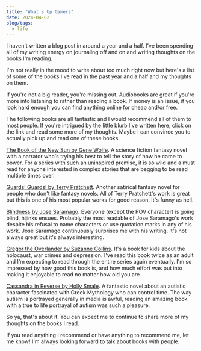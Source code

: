 ```yaml
---
title: "What's Up Gamers"
date: 2024-04-02
blog/tags:
  - life
---
```


I haven't written a blog post in around a year and a half. I've been spending
all of my writing energy on journaling off and on and writing thoughts on the
books I'm reading.

I'm not really in the mood to write about too much right now but here's a list
of some of the books I've read in the past year and a half and my thoughts on
them.

If you're not a big reader, you're missing out. Audiobooks are great if you're
more into listening to rather than reading a book. If money is an issue, if you
look hard enough you can find anything online for cheap and/or free.

The following books are all fantastic and I would recommend all of them to most
people. If you're intrigued by the little blurb I've written here, click on the
link and read some more of my thoughts. Maybe I can convince you to actually
pick up and read one of these books.

[The Book of the New Sun by Gene Wolfe](/books/2024-02-11/). A science fiction
fantasy novel with a narrator who's trying his best to tell the story of how he
came to power. For a series with such an uninspired premise, it is so wild and a
must read for anyone interested in complex stories that are begging to be read
multiple times over.

[Guards! Guards! by Terry Pratchett](/books/2023-11-13/). Another satirical
fantasy novel for people who don't like fantasy novels. All of Terry Pratchett's
work is great but this is one of his most popular works for good reason. It's
funny as hell.

[Blindness by Jose Saramago](/books/2023-10-20/). Everyone (except the POV
character) is going blind, hijinks ensues. Probably the most readable of Jose
Saramago's work despite his refusal to name characters or use quotation marks in
any of his work. Jose Saramago continuously surprises me with his writing. It's
not always great but it's always interesting.

[Gregor the Overlander by Suzanne Collins](/books/2023-09-21/). It's a book for
kids about the holocaust, war crimes and depression. I've read this book twice
as an adult and I'm expecting to read through the entire series again
eventually. I'm so impressed by how good this book is, and how much effort was
put into making it enjoyable to read no matter how old you are.

[Cassandra in Reverse by Holly Smale](/books/2023-06-17/). A fantastic novel
about an autistic character fascinated with Greek Mythology who can control
time. The way autism is portrayed generally in media is awful, reading an
amazing book with a true to life portrayal of autism was such a pleasure.

So ya, that's about it. You can expect me to continue to share more of my
thoughts on the books I read.

If you read anything I recommend or have anything to recommend me, let me know!
I'm always looking forward to talk about books with people.
